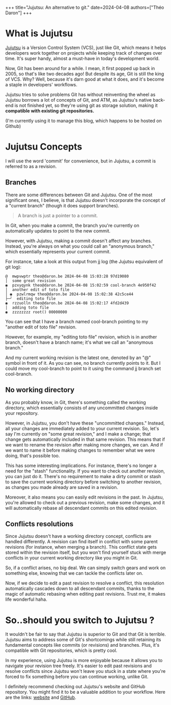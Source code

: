 +++
title="Jujutsu: An alternative to git."
date=2024-04-08
authors=["Théo Daron"]
+++

# What is Jujutsu

[Jujutsu](https://martinvonz.github.io/jj/latest) is a Version Control System (VCS), just like Git, which means it helps developers work together on projects while keeping track of changes over time. It's super handy, almost a must-have in today's development world.

Now, Git has been around for a while. I mean, it first popped up back in 2005, so that's like two decades ago! But despite its age, Git is still the king of VCS. Why? Well, because it's darn good at what it does, and it's become a staple in developers' workflows.

Jujutsu tries to solve problems Git has without reinventing the wheel as Jujutsu borrows a lot of concepts of Git, and ATM, as Jujutsu's native back-end is not finished yet, so they're using git as storage solution, making it **compatible with existing git repositories.**  

(I'm currently using it to manage this blog, which happens to be hosted on Github)

# Jujutsu Concepts
I will use the word 'commit' for convenience, but in Jujutsu, a commit is referred to as a revision.

## Branches

There are some differences between Git and Jujutsu. One of the most significant ones, I believe, is that Jujutsu doesn't incorporate the concept of a "current branch" (though it does support branches).

> A branch is just a pointer to a commit.

In Git, when you make a commit, the branch you're currently on automatically updates to point to the new commit.

However, with Jujutsu, making a commit doesn't affect any branches. Instead, you're always on what you could call an "anonymous branch," which essentially represents your current commit.

For instance, take a look at this output from jj log (the Jujutsu equivalent of git log):

```
@  mwpvwptr theo@daron.be 2024-04-08 15:03:28 97d19080
│  some great revision
◉  pzxyqynk theo@daron.be 2024-04-08 15:02:59 cool-branch 4e950f42
│  another edit of toto file
│ ◉  pzwlrmqw theo@daron.be 2024-04-08 15:02:38 42c5ce44
├─╯  editing toto file
◉  rzzuolln theo@daron.be 2024-04-08 15:02:17 4fd2d439
│  adding toto file
◉  zzzzzzzz root() 00000000

```

You can see that I have a branch named cool-branch pointing to my "another edit of toto file" revision.

However, for example, my "editing toto file" revision, which is in another branch, doesn't have a branch name; it's what we call an "anonymous branch."

And my current working revision is the latest one, denoted by an "@" symbol in front of it. As you can see, no branch currently points to it. But I could move my cool-branch to point to it using the command jj branch set cool-branch.

## No working directory

As you probably know, in Git, there's something called the working directory, which essentially consists of any uncommitted changes inside your repository.

However, in Jujutsu, you don't have these "uncommitted changes." Instead, all your changes are immediately added to your current revision. So, let's say I'm currently on "some great revision," and I make a change; that change gets automatically included in that same revision. This means that if we want to rename the revision after making more changes, we can. And if we want to name it before making changes to remember what we were doing, that's possible too.

This has some interesting implications. For instance, there's no longer a need for the "stash" functionality. If you want to check out another revision, you can just do it. There's no requirement to make a dirty commit or stash to save the current working directory before switching to another revision, as changes you made already are saved in a revision.

Moreover, it also means you can easily edit revisions in the past. In Jujutsu, you're allowed to check out a previous revision, make some changes, and it will automatically rebase all descendant commits on this edited revision.

## Conflicts resolutions

Since Jujutsu doesn't have a working directory concept, conflicts are handled differently. A revision can find itself in conflict with some parent revisions (for instance, when merging a branch). This conflict state gets stored within the revision itself, but you won't find yourself stuck with merge conflicts in your current working directory like you might in Git.

So, if a conflict arises, no big deal. We can simply switch gears and work on something else, knowing that we can tackle the conflicts later on.

Now, if we decide to edit a past revision to resolve a conflict, this resolution automatically cascades down to all descendant commits, thanks to the magic of automatic rebasing when editing past revisions. Trust me, it makes life wonderful haha. 

# So..should you switch to Jujutsu ?

It wouldn't be fair to say that Jujutsu is superior to Git and that Git is terrible. Jujutsu aims to address some of Git's shortcomings while still retaining its fundamental concepts like commits (or revisions) and branches. Plus, it's compatible with Git repositories, which is pretty cool.

In my experience, using Jujutsu is more enjoyable because it allows you to navigate your revision tree freely. It's easier to edit past revisions and resolve conflicts since Jujutsu won't leave you stuck in a state where you're forced to fix something before you can continue working, unlike Git.

I definitely recommend checking out Jujutsu's website and GitHub repository. You might find it to be a valuable addition to your workflow. Here are the links: [website](https://martinvonz.github.io/jj/latest) and [GitHub](https://github.com/martinvonz/jj).
